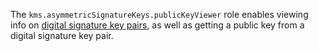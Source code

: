The `kms.asymmetricSignatureKeys.publicKeyViewer` role enables viewing info on [digital signature key pairs](../../../kms/concepts/asymmetric-signature-key.md), as well as getting a public key from a digital signature key pair.

